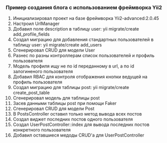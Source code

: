 ### Пример создания блога с использованием фреймворка Yii2

1.  Инициализировал проект на базе фреймворка Yii2-advanced:2.0.45
2.  Настроил UrlManager
3.  Добавил поле description в таблицу user: yii migrate/create add_profile_fields
4.  Создал миграцию для добавления стандартных пользователей в таблицу user: yii migrate/create add_users
5.  Сгенерировал CRUD для модели User
6.  Разнес по разны контроллерам список пользователей и профиль пользователя
7.  Модель профиля ищу не по id переданному в url, а по id залогиненого пользователя
8.  Добавил RBAC для контроля отображения кнопки ведущей на профиль пользователя
9.  Создал миграцию для таблицы post: yii migrate/create create_post_table
10. Сгенерировал модель для таблицы post
11. Засев данными таблицы post при помощи Faker
12. Сгенерировал CRUD для модели Post
13. В PostsController оставил только метод вывода всех постов
14. Создал виджет последних постов одного пользователя
15. Создал UserPostController::index для вывода последних постов конкретного пользователя
16. Добавил оставшиеся медоды CRUD'a для UserPostController